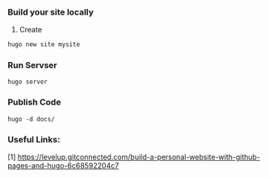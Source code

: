 ### Build your site locally
1. Create 

```sh
hugo new site mysite
```


### Run Servser
```
hugo server
```

### Publish  Code
```
hugo -d docs/
```



### Useful Links:

[1] https://levelup.gitconnected.com/build-a-personal-website-with-github-pages-and-hugo-6c68592204c7

